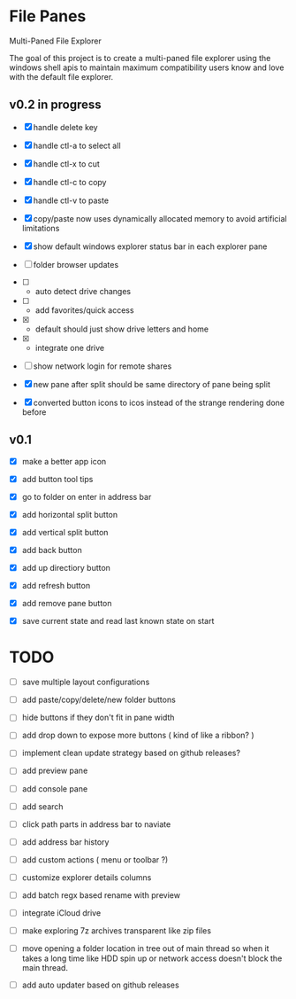 # File Panes
Multi-Paned File Explorer

The goal of this project is to create a multi-paned file explorer using the windows shell apis to maintain maximum compatibility users know and love with the default file explorer.

## v0.2 in progress
- [x] handle delete key
- [x] handle ctl-a to select all
- [x] handle ctl-x to cut
- [x] handle ctl-c to copy
- [x] handle ctl-v to paste
- [x] copy/paste now uses dynamically allocated memory to avoid artificial limitations
- [x] show default windows explorer status bar in each explorer pane
- [ ] folder browser updates
- [ ] - auto detect drive changes
- [ ] - add favorites/quick access
- [x] - default should just show drive letters and home
- [x] - integrate one drive
- [ ] show network login for remote shares
- [x] new pane after split should be same directory of pane being split
- [x] converted button icons to icos instead of the strange rendering done before


## v0.1
- [x] make a better app icon
- [x] add button tool tips
- [x] go to folder on enter in address bar
- [x] add horizontal split button
- [x] add vertical split button
- [x] add back button
- [x] add up directiory button
- [x] add refresh button
- [x] add remove pane button
- [x] save current state and read last known state on start


# TODO
- [ ] save multiple layout configurations
- [ ] add paste/copy/delete/new folder buttons
- [ ] hide buttons if they don't fit in pane width
- [ ] add drop down to expose more buttons ( kind of like a ribbon? )
- [ ] implement clean update strategy based on github releases?
- [ ] add preview pane
- [ ] add console pane
- [ ] add search
- [ ] click path parts in address bar to naviate
- [ ] add address bar history
- [ ] add custom actions ( menu or toolbar ?)
- [ ] customize explorer details columns
- [ ] add batch regx based rename with preview
- [ ] integrate iCloud drive
- [ ] make exploring 7z archives transparent like zip files
- [ ] move opening a folder location in tree out of main thread so when it takes a long time like HDD spin up or network access doesn't block the main thread.
- [ ] add auto updater based on github releases

